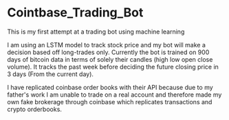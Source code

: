 # Cointbase_Trading_Bot
This is my first attempt at a trading bot using machine learning

I am using an LSTM model to track stock price and my bot will make a decision based off long-trades only. Currently the bot is trained on 900 days of bitcoin data in terms of solely their candles (high low open close volume). It tracks the past week before deciding the future closing price in 3 days (From the current day).

I have replicated coinbase order books with their API because due to my father's work I am unable to trade on a real account and therefore made my own fake brokerage through coinbase which replicates transactions and crypto orderbooks.


 
